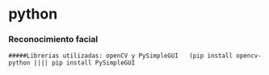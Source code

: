 # python

### Reconocimiento facial
    #####Librerias utilizadas: openCV y PySimpleGUI   (pip install opencv-python |||| pip install PySimpleGUI
